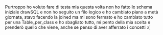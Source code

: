 Purtroppo ho voluto fare di testa mia questa volta non ho fatto lo schema iniziale drawSQL e non ho seguito un filo logico
e ho cambiato piano a metà giornata, stavo facendo la joined ma mi sono fermato e ho cambiato tutto per una Table_per_class 
e ho sbagliato tutto, mi pento della mia scelta e prenderò quello che viene, anche se penso di aver afferrato i concetti :(